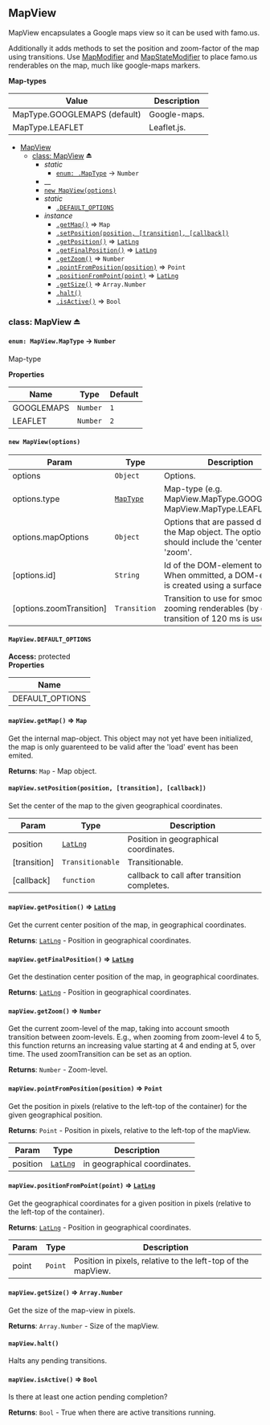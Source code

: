 <a name="module_MapView"></a>
## MapView
MapView encapsulates a Google maps view so it can be used with famo.us.

Additionally it adds methods to set the position and zoom-factor of the map using transitions.
Use [MapModifier](MapModifier) and [MapStateModifier](MapStateModifier) to place famo.us renderables on the map, much like google-maps markers.

**Map-types**

|Value|Description|
|---|---|
|MapType.GOOGLEMAPS (default)|Google-maps.|
|MapType.LEAFLET|Leaflet.js.|


* [MapView](#module_MapView)
  * [class: MapView](#exp_module_MapView--MapView) ⏏
    * _static_
      * [`enum: .MapType`](#module_MapView--MapView.MapType) → <code>Number</code>
    * __
    * [`new MapView(options)`](#new_module_MapView--MapView_new)
    * _static_
      * [`.DEFAULT_OPTIONS`](#module_MapView--MapView.DEFAULT_OPTIONS)
    * _instance_
      * [`.getMap()`](#module_MapView--MapView#getMap) ⇒ <code>Map</code>
      * [`.setPosition(position, [transition], [callback])`](#module_MapView--MapView#setPosition)
      * [`.getPosition()`](#module_MapView--MapView#getPosition) ⇒ <code>[LatLng](https://developers.google.com/maps/documentation/javascript/reference#LatLng)</code>
      * [`.getFinalPosition()`](#module_MapView--MapView#getFinalPosition) ⇒ <code>[LatLng](https://developers.google.com/maps/documentation/javascript/reference#LatLng)</code>
      * [`.getZoom()`](#module_MapView--MapView#getZoom) ⇒ <code>Number</code>
      * [`.pointFromPosition(position)`](#module_MapView--MapView#pointFromPosition) ⇒ <code>Point</code>
      * [`.positionFromPoint(point)`](#module_MapView--MapView#positionFromPoint) ⇒ <code>[LatLng](https://developers.google.com/maps/documentation/javascript/reference#LatLng)</code>
      * [`.getSize()`](#module_MapView--MapView#getSize) ⇒ <code>Array.Number</code>
      * [`.halt()`](#module_MapView--MapView#halt)
      * [`.isActive()`](#module_MapView--MapView#isActive) ⇒ <code>Bool</code>

<a name="exp_module_MapView--MapView"></a>
### class: MapView ⏏
<a name="module_MapView--MapView.MapType"></a>
#### `enum: MapView.MapType` → <code>Number</code>
Map-type

**Properties**

| Name | Type | Default |
| --- | --- | --- |
| GOOGLEMAPS | <code>Number</code> | <code>1</code> | 
| LEAFLET | <code>Number</code> | <code>2</code> | 

<a name="new_module_MapView--MapView_new"></a>
#### `new MapView(options)`

| Param | Type | Description |
| --- | --- | --- |
| options | <code>Object</code> | Options. |
| options.type | <code>[MapType](#module_MapView--MapView.MapType)</code> | Map-type (e.g. MapView.MapType.GOOGLEMAPS, MapView.MapType.LEAFLET). |
| options.mapOptions | <code>Object</code> | Options that are passed directly to the Map object. The options should include the 'center' and 'zoom'. |
| [options.id] | <code>String</code> | Id of the DOM-element to use. When ommitted, a DOM-element is created using a surface. |
| [options.zoomTransition] | <code>Transition</code> | Transition to use for smoothly zooming renderables (by default a transition of 120 ms is used). |

<a name="module_MapView--MapView.DEFAULT_OPTIONS"></a>
#### `MapView.DEFAULT_OPTIONS`
**Access:** protected  
**Properties**

| Name |
| --- |
| DEFAULT_OPTIONS | 

<a name="module_MapView--MapView#getMap"></a>
#### `mapView.getMap()` ⇒ <code>Map</code>
Get the internal map-object. This object may not yet have been initialized, the map is only
guarenteed to be valid after the 'load' event has been emited.

**Returns**: <code>Map</code> - Map object.  
<a name="module_MapView--MapView#setPosition"></a>
#### `mapView.setPosition(position, [transition], [callback])`
Set the center of the map to the given geographical coordinates.


| Param | Type | Description |
| --- | --- | --- |
| position | <code>[LatLng](https://developers.google.com/maps/documentation/javascript/reference#LatLng)</code> | Position in geographical coordinates. |
| [transition] | <code>Transitionable</code> | Transitionable. |
| [callback] | <code>function</code> | callback to call after transition completes. |

<a name="module_MapView--MapView#getPosition"></a>
#### `mapView.getPosition()` ⇒ <code>[LatLng](https://developers.google.com/maps/documentation/javascript/reference#LatLng)</code>
Get the current center position of the map, in geographical coordinates.

**Returns**: <code>[LatLng](https://developers.google.com/maps/documentation/javascript/reference#LatLng)</code> - Position in geographical coordinates.  
<a name="module_MapView--MapView#getFinalPosition"></a>
#### `mapView.getFinalPosition()` ⇒ <code>[LatLng](https://developers.google.com/maps/documentation/javascript/reference#LatLng)</code>
Get the destination center position of the map, in geographical coordinates.

**Returns**: <code>[LatLng](https://developers.google.com/maps/documentation/javascript/reference#LatLng)</code> - Position in geographical coordinates.  
<a name="module_MapView--MapView#getZoom"></a>
#### `mapView.getZoom()` ⇒ <code>Number</code>
Get the current zoom-level of the map, taking into account smooth transition between zoom-levels.
E.g., when zooming from zoom-level 4 to 5, this function returns an increasing value starting at 4 and ending
at 5, over time. The used zoomTransition can be set as an option.

**Returns**: <code>Number</code> - Zoom-level.  
<a name="module_MapView--MapView#pointFromPosition"></a>
#### `mapView.pointFromPosition(position)` ⇒ <code>Point</code>
Get the position in pixels (relative to the left-top of the container) for the given geographical position.

**Returns**: <code>Point</code> - Position in pixels, relative to the left-top of the mapView.  

| Param | Type | Description |
| --- | --- | --- |
| position | <code>[LatLng](https://developers.google.com/maps/documentation/javascript/reference#LatLng)</code> | in geographical coordinates. |

<a name="module_MapView--MapView#positionFromPoint"></a>
#### `mapView.positionFromPoint(point)` ⇒ <code>[LatLng](https://developers.google.com/maps/documentation/javascript/reference#LatLng)</code>
Get the geographical coordinates for a given position in pixels (relative to the left-top of the container).

**Returns**: <code>[LatLng](https://developers.google.com/maps/documentation/javascript/reference#LatLng)</code> - Position in geographical coordinates.  

| Param | Type | Description |
| --- | --- | --- |
| point | <code>Point</code> | Position in pixels, relative to the left-top of the mapView. |

<a name="module_MapView--MapView#getSize"></a>
#### `mapView.getSize()` ⇒ <code>Array.Number</code>
Get the size of the map-view in pixels.

**Returns**: <code>Array.Number</code> - Size of the mapView.  
<a name="module_MapView--MapView#halt"></a>
#### `mapView.halt()`
Halts any pending transitions.

<a name="module_MapView--MapView#isActive"></a>
#### `mapView.isActive()` ⇒ <code>Bool</code>
Is there at least one action pending completion?

**Returns**: <code>Bool</code> - True when there are active transitions running.  

